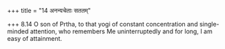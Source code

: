 +++
title = "14 अनन्यचेताः सततम्"

+++
8.14 O son of Prtha, to that yogi of constant concentration and
single-minded attention, who remembers Me uninterruptedly and for long,
I am easy of attainment.
